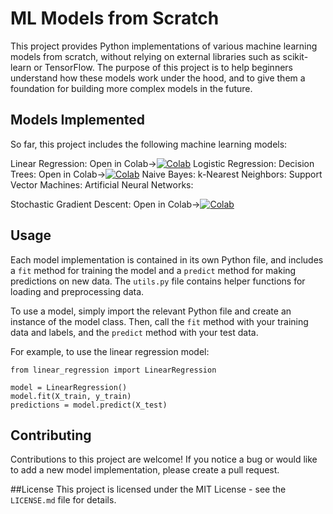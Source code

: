 

# **ML Models from Scratch**
This project provides Python implementations of various machine learning models from scratch, without relying on external libraries such as scikit-learn or TensorFlow. The purpose of this project is to help beginners understand how these models work under the hood, and to give them a foundation for building more complex models in the future.

## Models Implemented
So far, this project includes the following machine learning models:

Linear Regression: Open in Colab->[![Colab](https://upload.wikimedia.org/wikipedia/commons/thumb/d/d0/Google_Colaboratory_SVG_Logo.svg/32px-Google_Colaboratory_SVG_Logo.svg.png)](https://colab.research.google.com/drive/1hYe7LsNkZaODpGAQlEgLeCc5aBYSWrxo?usp=sharing)
Logistic Regression: 
Decision Trees: Open in Colab->[![Colab](https://upload.wikimedia.org/wikipedia/commons/thumb/d/d0/Google_Colaboratory_SVG_Logo.svg/32px-Google_Colaboratory_SVG_Logo.svg.png)](https://colab.research.google.com/drive/17CN_GwgMRPQBNEDd-kvL2VVa_EeYBX2K?usp=sharing)
Naive Bayes: 
k-Nearest Neighbors: 
Support Vector Machines: 
Artificial Neural Networks: 

Stochastic Gradient Descent: Open in Colab->[![Colab](https://upload.wikimedia.org/wikipedia/commons/thumb/d/d0/Google_Colaboratory_SVG_Logo.svg/32px-Google_Colaboratory_SVG_Logo.svg.png)](https://colab.research.google.com/drive/15qgScy7xpwhuWwLLBe0bDl--KLqJQjT6?usp=sharing)

## Usage
Each model implementation is contained in its own Python file, and includes a `fit` method for training the model and a `predict` method for making predictions on new data. The `utils.py` file contains helper functions for loading and preprocessing data.

To use a model, simply import the relevant Python file and create an instance of the model class. Then, call the `fit` method with your training data and labels, and the `predict` method with your test data.

For example, to use the linear regression model:

```
from linear_regression import LinearRegression

model = LinearRegression()
model.fit(X_train, y_train)
predictions = model.predict(X_test)
```

## Contributing
Contributions to this project are welcome! If you notice a bug or would like to add a new model implementation, please create a pull request.

##License
This project is licensed under the MIT License - see the `LICENSE.md` file for details.








